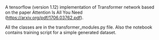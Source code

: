 A tensorflow (version 1.12) implementation of Transformer network based on the paper Attention Is All You Need (https://arxiv.org/pdf/1706.03762.pdf).

All the classes are in the transformer_modules.py file.
Also the notebook contains training script for a simple generated dataset.
